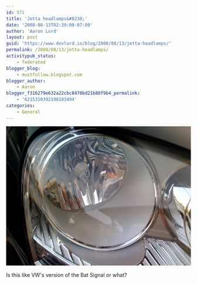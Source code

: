```yaml
---
id: 571
title: 'Jetta headlamps&#8230;'
date: '2008-08-13T02:39:00-07:00'
author: 'Aaron Lord'
layout: post
guid: 'https://www.devlord.io/blog/2008/08/13/jetta-headlamps/'
permalink: /2008/08/13/jetta-headlamps/
activitypub_status:
    - federated
blogger_blog:
    - mustfollow.blogspot.com
blogger_author:
    - Aaron
blogger_f316279e632a22cbc8478bd21b80f9b4_permalink:
    - '6215310392198103494'
categories:
    - General
---
```


<p class="mobile-photo"><a href="/wp-content/uploads/2011/10/photo-724113.jpg"><img src="/wp-content/uploads/2011/10/photo-724113.jpg?w=300" border="0" alt="" /></a></p>Is this like VW&#039;s version of the Bat Signal or what?<div class="blogger-post-footer"></div>